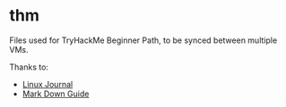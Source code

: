 # thm

Files used for TryHackMe Beginner Path, to be synced between multiple VMs.

Thanks to: 
- [Linux Journal](https://www.linuxjournal.com/content/git-quick-start-guide)
- [Mark Down Guide](https://www.markdownguide.org/basic-syntax)
